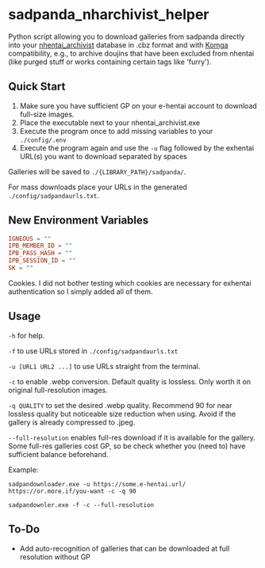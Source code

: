 # sadpanda_nharchivist_helper
Python script allowing you to download galleries from sadpanda directly into your [nhentai_archivist](https://github.com/9-FS/nhentai_archivist) database in .cbz format and with [Komga](https://komga.org/) compatibility, e.g., to archive doujins that have been excluded from nhentai (like purged stuff or works containing certain tags like 'furry').

## Quick Start

1. Make sure you have sufficient GP on your e-hentai account to download full-size images.
2. Place the executable next to your nhentai_archivist.exe
3. Execute the program once to add missing variables to your `./config/.env`
4. Execute the program again and use the `-u` flag followed by the exhentai URL(s) you want to download separated by spaces

Galleries will be saved to `./{LIBRARY_PATH}/sadpanda/`.

For mass downloads place your URLs in the generated `./config/sadpandaurls.txt`.

## New Environment Variables
```TOML
IGNEOUS = ""
IPB_MEMBER_ID = ""
IPB_PASS_HASH = ""
IPB_SESSION_ID = ""
SK = ""
```
Cookies. I did not bother testing which cookies are necessary for exhentai authentication so I simply added all of them.

## Usage

`-h` for help.

`-f` to use URLs stored in `./config/sadpandaurls.txt`

`-u [URL1 URL2 ...]` to use URLs straight from the terminal.

`-c` to enable .webp conversion. Default quality is lossless. Only worth it on original full-resolution images.

`-q QUALITY` to set the desired .webp quality. Recommend 90 for near lossless quality but noticeable size reduction when using. Avoid if the gallery is already compressed to .jpeg.

`--full-resolution` enables full-res download if it is available for the gallery. Some full-res galleries cost GP, so be check whether you (need to) have sufficient balance beforehand.

Example:

`sadpandownloader.exe -u https://some.e-hentai.url/ https://or.more.if/you-want -c -q 90`

`sadpandownler.exe -f -c --full-resolution`

## To-Do

- Add auto-recognition of galleries that can be downloaded at full resolution without GP